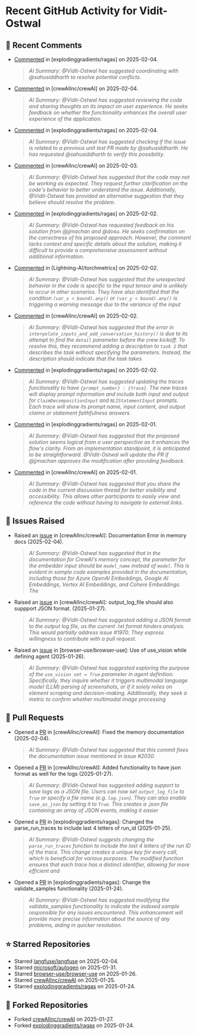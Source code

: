 # Recent GitHub Activity for Vidit-Ostwal

## 💬 Recent Comments
- [Commented](https://github.com/explodinggradients/ragas/pull/1880#issuecomment-2634875873) in [explodinggradients/ragas] on 2025-02-04.
  > *AI Summary: @Vidit-Ostwal has suggested coordinating with @sahusiddharth to resolve potential conflicts.*
- [Commented](https://github.com/crewAIInc/crewAI/pull/1985#issuecomment-2634692022) in [crewAIInc/crewAI] on 2025-02-04.
  > *AI Summary: @Vidit-Ostwal has suggested reviewing the code and sharing thoughts on its impact on user experience. He seeks feedback on whether the functionality enhances the overall user experience of the application.*
- [Commented](https://github.com/explodinggradients/ragas/pull/1880#issuecomment-2634530854) in [explodinggradients/ragas] on 2025-02-04.
  > *AI Summary: @Vidit-Ostwal has suggested checking if the issue is related to a previous unit test PR made by @sahusiddharth. He has requested @sahusiddharth to verify this possibility.*
- [Commented](https://github.com/crewAIInc/crewAI/issues/2025#issuecomment-2631615412) in [crewAIInc/crewAI] on 2025-02-03.
  > *AI Summary: @Vidit-Ostwal has suggested that the code may not be working as expected. They request further clarification on the code's behavior to better understand the issue. Additionally, @Vidit-Ostwal has provided an alternative suggestion that they believe should resolve the problem.*
- [Commented](https://github.com/explodinggradients/ragas/issues/1868#issuecomment-2629482947) in [explodinggradients/ragas] on 2025-02-02.
  > *AI Summary: @Vidit-Ostwal has requested feedback on his solution from @jjmachan and @dosu. He seeks confirmation on the correctness of his proposed approach. However, the comment lacks context and specific details about the solution, making it difficult to provide a comprehensive assessment without additional information.*
- [Commented](https://github.com/Lightning-AI/torchmetrics/issues/2920#issuecomment-2629456251) in [Lightning-AI/torchmetrics] on 2025-02-02.
  > *AI Summary: @Vidit-Ostwal has suggested that the unexpected behavior in the code is specific to the input tensor and is unlikely to occur in other scenarios. They have also identified that the condition `(var_x < bound).any()` or `(var_y < bound).any()` is triggering a warning message due to the variance of the input*
- [Commented](https://github.com/crewAIInc/crewAI/issues/1977#issuecomment-2629395843) in [crewAIInc/crewAI] on 2025-02-02.
  > *AI Summary: @Vidit-Ostwal has suggested that the error in `interpolate_inputs_and_add_conversation_history()` is due to its attempt to find the `detail` parameter before the crew kickoff. To resolve this, they recommend adding a description to `task 2` that describes the task without specifying the parameters. Instead, the description should indicate that the task takes*
- [Commented](https://github.com/explodinggradients/ragas/pull/1880#issuecomment-2629385607) in [explodinggradients/ragas] on 2025-02-02.
  > *AI Summary: @Vidit-Ostwal has suggested updating the traces functionality to have `{prompt_number} : {trace}`. The new traces will display prompt information and include both input and output for `ClaimDecompositionInput` and `NLIStatementInput` prompts. Each trace will show its prompt name, input content, and output claims or statement faithfulness answers.*
- [Commented](https://github.com/explodinggradients/ragas/issues/1871#issuecomment-2628965465) in [explodinggradients/ragas] on 2025-02-01.
  > *AI Summary: @Vidit-Ostwal has suggested that the proposed solution seems logical from a user perspective as it enhances the flow's clarity. From an implementation standpoint, it is anticipated to be straightforward. @Vidit-Ostwal will update the PR if @jjmachan approves the modification after providing feedback.*
- [Commented](https://github.com/crewAIInc/crewAI/issues/2015#issuecomment-2628794304) in [crewAIInc/crewAI] on 2025-02-01.
  > *AI Summary: @Vidit-Ostwal has suggested that you share the code in the current discussion thread for better visibility and accessibility. This allows other participants to easily view and reference the code without having to navigate to external links.*

## 🐛 Issues Raised
- Raised an [issue](https://github.com/crewAIInc/crewAI/issues/2030) in [crewAIInc/crewAI]: Documentation Error in memory docs (2025-02-04).
  > *AI Summary: @Vidit-Ostwal has suggested that in the documentation for CrewAI's memory concept, the parameter for the embedder input should be `model_name` instead of `model`. This is evident in sample code examples provided in the documentation, including those for Azure OpenAI Embeddings, Google AI Embeddings, Vertex AI Embeddings, and Cohere Embeddings. The*
- Raised an [issue](https://github.com/crewAIInc/crewAI/issues/1984) in [crewAIInc/crewAI]: output_log_file should also suppport JSON format. (2025-01-27).
  > *AI Summary: @Vidit-Ostwal has suggested adding a JSON format to the output log file, as the current .txt format hinders analysis. This would partially address issue #1970. They express willingness to contribute with a pull request.*
- Raised an [issue](https://github.com/browser-use/browser-use/issues/407) in [browser-use/browser-use]: Use of use_vision while defining agent (2025-01-26).
  > *AI Summary: @Vidit-Ostwal has suggested exploring the purpose of the `use_vision set = True` parameter in agent definition. Specifically, they inquire whether it triggers multimodal language model (LLM) parsing of screenshots, or if it solely relies on element scraping and decision-making. Additionally, they seek a metric to confirm whether multimodal image processing*

## 🚀 Pull Requests
- Opened a [PR](https://github.com/crewAIInc/crewAI/pull/2031) in [crewAIInc/crewAI]: Fixed the memory documentation (2025-02-04).
  > *AI Summary: @Vidit-Ostwal has suggested that this commit fixes the documentation issue mentioned in issue #2030.*
- Opened a [PR](https://github.com/crewAIInc/crewAI/pull/1985) in [crewAIInc/crewAI]: Added functionality to have json format as well for the logs (2025-01-27).
  > *AI Summary: @Vidit-Ostwal has suggested adding support to save logs as a JSON file. Users can now set `output_log_file` to `True` or specify a file name (e.g. `log.json`). They can also enable `save_as_json` by setting it to `True`. This creates a .json file containing an array of JSON events, making it easier*
- Opened a [PR](https://github.com/explodinggradients/ragas/pull/1880) in [explodinggradients/ragas]: Changed the parse_run_traces to include last 4 letters of run_id (2025-01-25).
  > *AI Summary: @Vidit-Ostwal suggests changing the `parse_run_traces` function to include the last 4 letters of the run ID of the trace. This change creates a unique key for every call, which is beneficial for various purposes. The modified function ensures that each trace has a distinct identifier, allowing for more efficient and*
- Opened a [PR](https://github.com/explodinggradients/ragas/pull/1879) in [explodinggradients/ragas]: Change the validate_samples functionality (2025-01-24).
  > *AI Summary: @Vidit-Ostwal has suggested modifying the validate_samples functionality to indicate the indexed sample responsible for any issues encountered. This enhancement will provide more precise information about the source of any problems, aiding in quicker resolution.*

## ⭐ Starred Repositories
- Starred [langfuse/langfuse](https://github.com/langfuse/langfuse) on 2025-02-04.
- Starred [microsoft/autogen](https://github.com/microsoft/autogen) on 2025-01-31.
- Starred [browser-use/browser-use](https://github.com/browser-use/browser-use) on 2025-01-26.
- Starred [crewAIInc/crewAI](https://github.com/crewAIInc/crewAI) on 2025-01-25.
- Starred [explodinggradients/ragas](https://github.com/explodinggradients/ragas) on 2025-01-24.

## 🍴 Forked Repositories
- Forked [crewAIInc/crewAI](https://github.com/Vidit-Ostwal/crewAI) on 2025-01-27.
- Forked [explodinggradients/ragas](https://github.com/Vidit-Ostwal/ragas) on 2025-01-24.
